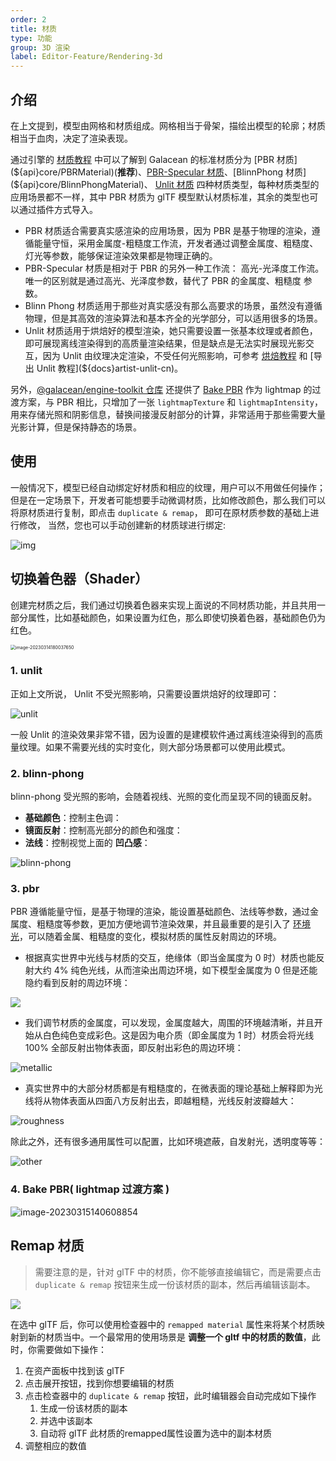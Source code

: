 ```yaml
---
order: 2
title: 材质
type: 功能
group: 3D 渲染
label: Editor-Feature/Rendering-3d
---
```


## 介绍

在上文提到，模型由网格和材质组成。网格相当于骨架，描绘出模型的轮廓；材质相当于血肉，决定了渲染表现。

通过引擎的 [材质教程](${docs}material-cn) 中可以了解到 Galacean 的标准材质分为 [PBR 材质](${api}core/PBRMaterial)(**推荐**)、[PBR-Specular 材质](${api}core/PBRSpecularMaterial)、[BlinnPhong 材质](${api}core/BlinnPhongMaterial)、 [Unlit 材质](${api}core/UnlitMaterial) 四种材质类型，每种材质类型的应用场景都不一样，其中 PBR 材质为 glTF 模型默认材质标准，其余的类型也可以通过插件方式导入。

- PBR 材质适合需要真实感渲染的应用场景，因为 PBR 是基于物理的渲染，遵循能量守恒，采用金属度-粗糙度工作流，开发者通过调整金属度、粗糙度、灯光等参数，能够保证渲染效果都是物理正确的。
- PBR-Specular 材质是相对于 PBR 的另外一种工作流： 高光-光泽度工作流。唯一的区别就是通过高光、光泽度参数，替代了 PBR 的金属度、粗糙度 参数。
- Blinn Phong 材质适用于那些对真实感没有那么高要求的场景，虽然没有遵循物理，但是其高效的渲染算法和基本齐全的光学部分，可以适用很多的场景。
- Unlit 材质适用于烘焙好的模型渲染，她只需要设置一张基本纹理或者颜色，即可展现离线渲染得到的高质量渲染结果，但是缺点是无法实时展现光影交互，因为 Unlit 由纹理决定渲染，不受任何光照影响，可参考 [烘焙教程](${docs}artist-bake-cn) 和 [导出 Unlit 教程](${docs}artist-unlit-cn)。

另外，[@galacean/engine-toolkit 仓库](https://www.npmjs.com/package/@galacean/engine-toolkit) 还提供了 [Bake PBR](https://github.com/galacean/engine-toolkit/blob/dev/1.0/packages/custom-material/src/bake-pbr/BakePBRMaterial.ts) 作为 lightmap 的过渡方案，与 PBR 相比，只增加了一张 `lightmapTexture` 和 `lightmapIntensity`，用来存储光照和阴影信息，替换间接漫反射部分的计算，非常适用于那些需要大量光影计算，但是保持静态的场景。

## 使用

一般情况下，模型已经自动绑定好材质和相应的纹理，用户可以不用做任何操作；但是在一定场景下，开发者可能想要手动微调材质，比如修改颜色，那么我们可以将原材质进行复制，即点击 `duplicate & remap`， 即可在原材质参数的基础上进行修改， 当然，您也可以手动创建新的材质球进行绑定:

![img](https://gw.alipayobjects.com/zos/OasisHub/2c50e9b8-8a59-4422-9a49-762c3973c93d/1673942497459-c6c38ac5-fac7-4b62-a836-d0d89115fd27.gif)

## 切换着色器（Shader）

创建完材质之后，我们通过切换着色器来实现上面说的不同材质功能，并且共用一部分属性，比如基础颜色，如果设置为红色，那么即使切换着色器，基础颜色仍为红色。

<img src="https://gw.alipayobjects.com/zos/OasisHub/34b16fb7-bcde-458d-b8ae-33d7badee344/image-20230314180037650.png" alt="image-20230314180037650" style="zoom:50%;" />

### 1. unlit

正如上文所说， Unlit 不受光照影响，只需要设置烘焙好的纹理即可：

![unlit](https://gw.alipayobjects.com/zos/OasisHub/c6b8ebe2-ca84-4758-9702-89877106e1fb/unlit.gif)

一般 Unlit 的渲染效果非常不错，因为设置的是建模软件通过离线渲染得到的高质量纹理。如果不需要光线的实时变化，则大部分场景都可以使用此模式。

### 2. blinn-phong

blinn-phong 受光照的影响，会随着视线、光照的变化而呈现不同的镜面反射。

- **基础颜色**：控制主色调：
- **镜面反射**：控制高光部分的颜色和强度：
- **法线**：控制视觉上面的 **凹凸感**：

![blinn-phong](https://gw.alipayobjects.com/zos/OasisHub/7f2c52e2-87bb-4474-a47e-e5d7cbf9a301/blinn-phong.gif)

### 3. pbr

PBR 遵循能量守恒，是基于物理的渲染，能设置基础颜色、法线等参数，通过金属度、粗糙度等参数，更加方便地调节渲染效果，并且最重要的是引入了 [环境光](${docs}light-cn#ibl-镜面反射)，可以随着金属、粗糙度的变化，模拟材质的属性反射周边的环境。

- 根据真实世界中光线与材质的交互，绝缘体（即当金属度为 0 时）材质也能反射大约 4% 纯色光线，从而渲染出周边环境，如下模型金属度为 0 但是还能隐约看到反射的周边环境：

![](https://gw.alipayobjects.com/zos/OasisHub/215c982e-d9d4-412e-85a5-706cfc872523/image-20230117171617164.png)

- 我们调节材质的金属度，可以发现，金属度越大，周围的环境越清晰，并且开始从白色纯色变成彩色。这是因为电介质（即金属度为 1 时）材质会将光线 100% 全部反射出物体表面，即反射出彩色的周边环境：

![metallic](https://gw.alipayobjects.com/zos/OasisHub/fe19c2c4-109d-40c1-94b0-fdd3c69f00b1/metallic.gif)

- 真实世界中的大部分材质都是有粗糙度的，在微表面的理论基础上解释即为光线将从物体表面从四面八方反射出去，即越粗糙，光线反射波瓣越大：

![roughness](https://gw.alipayobjects.com/zos/OasisHub/5009c529-7d5d-41c0-8f16-c19a7eff347b/roughness.gif)

除此之外，还有很多通用属性可以配置，比如环境遮蔽，自发射光，透明度等等：

![other](https://gw.alipayobjects.com/zos/OasisHub/dc6e52f6-1a85-44bd-9f1f-f26228889e10/other.gif)

### 4. Bake PBR( lightmap 过渡方案 )

![image-20230315140608854](https://gw.alipayobjects.com/zos/OasisHub/1f1a0a6d-e404-458c-a251-37f71b92ea0c/image-20230315140608854.png)



## Remap 材质

> 需要注意的是，针对 glTF 中的材质，你不能够直接编辑它，而是需要点击 `duplicate & remap` 按钮来生成一份该材质的副本，然后再编辑该副本。

<img src="https://mdn.alipayobjects.com/huamei_x9dkln/afts/img/A*I2KcS56b46QAAAAAAAAAAAAADsGIAQ/original">

在选中 glTF 后，你可以使用检查器中的 `remapped material` 属性来将某个材质映射到新的材质当中。一个最常用的使用场景是 **调整一个 gltf 中的材质的数值**，此时，你需要做如下操作：

1. 在资产面板中找到该 glTF
2. 点击展开按钮，找到你想要编辑的材质
3. 点击检查器中的 `duplicate & remap` 按钮，此时编辑器会自动完成如下操作
   1. 生成一份该材质的副本
   2. 并选中该副本
   3. 自动将 glTF 此材质的remapped属性设置为选中的副本材质
4. 调整相应的数值

